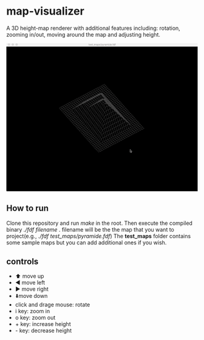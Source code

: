 # map-visualizer #

A 3D height-map renderer with additional features including: rotation, zooming in/out, moving around the map and adjusting height.

![fdf-demo](ressources/fdf_demo.gif)

## How to run ##

Clone this repository and run *make* in the root. Then execute the compiled binary *./fdf filename* . filename will be the the map that you want to project(e.g., *./fdf test_maps/pyramide.fdf*)
The **test_maps** folder contains some sample maps but you can add additional ones if you wish.

## controls ##
- :arrow_up: move up
- :arrow_backward: move left
- :arrow_forward: move right
- :arrow_down:move down
- click and drage mouse: rotate
- i key: zoom in
- o key: zoom out
- \+ key: increase height
- \- key: decrease height
